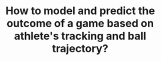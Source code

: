 ---
id: question-012
title: How to model and predict the outcome of a game based on athlete's
  tracking and ball trajectory?
application: track and predict players and balls trajectory
dataTypes:
  - image-or-video
questionType: descriptive
dataExpertises: []
dataMethods: []
themes:
  - sports-science
  - computer-vision
taskSolvers:
  - predict-performance
experts:
  - Paul Wu
  - Simon Denman
references:
  - https://www.degruyter.com/document/doi/10.1515/jqas-2019-0056/html
---